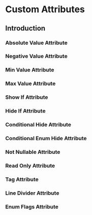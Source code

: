 # Custom Attributes

## Introduction

### Absolute Value Attribute

### Negative Value Attribute

### Min Value Attribute

### Max Value Attribute

### Show If Attribute

### Hide If Attribute

### Conditional Hide Attribute

### Conditional Enum Hide Attribute

### Not Nullable Attribute

### Read Only Attribute

### Tag Attribute

### Line Divider Attribute

### Enum Flags Attribute
